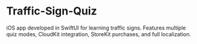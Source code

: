 # Traffic-Sign-Quiz
iOS app developed in SwiftUI for learning traffic signs. Features multiple quiz modes, CloudKit integration, StoreKit purchases, and full localization.

